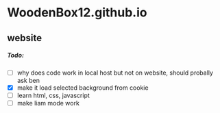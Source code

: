 # WoodenBox12.github.io
## website

##### Todo:
 - [ ] why does code work in local host but not on website, should probally ask ben
 - [x] make it load selected background from cookie
 - [ ] learn html, css, javascript
 - [ ] make liam mode work
